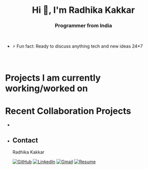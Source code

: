 <h1 align="center">Hi 👋, I'm Radhika Kakkar</h1>
<h3 align="center">Programmer from India</h3>

<br>

<!-- <p align="left"> <img src="https://komarev.com/ghpvc/?username=Tanmay000009&label=Profile%20views&color=0e75b6&style=flat" alt="Tanmay000009" /> </p> -->

- ⚡ Fun fact: Ready to discuss anything tech and new ideas 24\*7
<br>
<h1> Projects I am currently working/worked on </h1>

<h1> Recent Collaboration Projects </h1>

-
- <!-- - [Zecar](https://zecar.com/) | Worked as a full-stack developer, worked on the logic side of next-app
- MessIt | [android](https://play.google.com/store/apps/details?id=com.vinnovateit.messit) | [iOS](https://apps.apple.com/in/app/messit/id6443450483) | Worked as lead developer -->

<h1> Recent Personal Projects </h1>

<!-- - [Board](https://github.com/Tanmay000009/Board) | [Web](https://board-tanmay.vercel.app/)
> Your all-in-one user analytics dashboard powered by Next.js and Google OAuth for seamless insights and secure access.

- [GO-IAM](https://github.com/Tanmay000009/)
> GO-IAM is a RBAC system, inspired by AWS IAM. Made with Go Fiber, it aims at providing security while implementing multi-tenancy

- [BILLsolutION](https://github.com/Tanmay000009/BILLsolutION)
> BILLION is a cutting-edge Node.js server that revolutionizes billing for businesses, offering user-friendly APIs, tax integration, and efficient management of products, services, and invoices.

- [GitHubRepoMirror](https://github.com/Tanmay000009/GitHubRepoMirror)
> GitHubRepoMirror is a versatile Django program utilizing GitHub API and OAuth authentication to fetch, normalize, and deduplicate repository data, seamlessly storing it in a Postgres database for effortless management. -->

## Contact

Radhika Kakkar

[![GitHub](https://img.shields.io/badge/github-%23121011.svg?style=for-the-badge&logo=github&logoColor=white)](https://github.com/radhikakakkar)
[![LinkedIn](https://img.shields.io/badge/linkedin-%230077B5.svg?style=for-the-badge&logo=linkedin&logoColor=white)](https://www.linkedin.com/in/radhika-kakkar/)
[![Gmail](https://img.shields.io/badge/Gmail-D14836?style=for-the-badge&logo=gmail&logoColor=white)](mailto:radhika3273@gmail.com)
[![Resume](https://img.shields.io/badge/Resume-000000?style=for-the-badge&logo=read-the-docs&logoColor=white)]()
